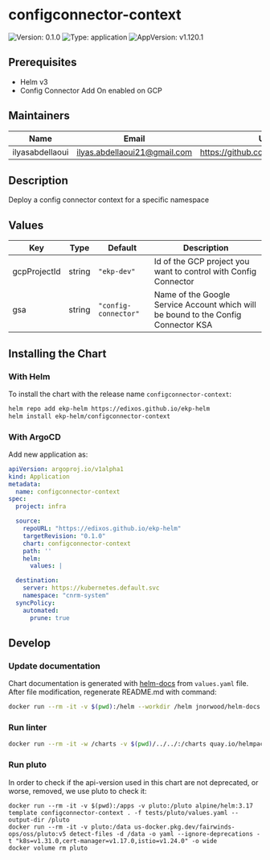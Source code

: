 # configconnector-context

![Version: 0.1.0](https://img.shields.io/badge/Version-0.1.0-informational?style=flat-square) ![Type: application](https://img.shields.io/badge/Type-application-informational?style=flat-square) ![AppVersion: v1.120.1](https://img.shields.io/badge/AppVersion-v1.120.1-informational?style=flat-square)

## Prerequisites

- Helm v3
- Config Connector Add On enabled on GCP

## Maintainers

| Name | Email | Url |
| ---- | ------ | --- |
| ilyasabdellaoui | <ilyas.abdellaoui21@gmail.com> | <https://github.com/ilyasabdellaoui> |

## Description

Deploy a config connector context for a specific namespace

## Values

| Key | Type | Default | Description |
|-----|------|---------|-------------|
| gcpProjectId | string | `"ekp-dev"` | Id of the GCP project you want to control with Config Connector |
| gsa | string | `"config-connector"` | Name of the Google Service Account which will be bound to the Config Connector KSA |

## Installing the Chart

### With Helm

To install the chart with the release name `configconnector-context`:

```bash
helm repo add ekp-helm https://edixos.github.io/ekp-helm
helm install ekp-helm/configconnector-context
```

### With ArgoCD

Add new application as:

```yaml
apiVersion: argoproj.io/v1alpha1
kind: Application
metadata:
  name: configconnector-context
spec:
  project: infra

  source:
    repoURL: "https://edixos.github.io/ekp-helm"
    targetRevision: "0.1.0"
    chart: configconnector-context
    path: ''
    helm:
      values: |

  destination:
    server: https://kubernetes.default.svc
    namespace: "cnrm-system"
  syncPolicy:
    automated:
      prune: true
```
## Develop

### Update documentation

Chart documentation is generated with [helm-docs](https://github.com/norwoodj/helm-docs) from `values.yaml` file.
After file modification, regenerate README.md with command:

```bash
docker run --rm -it -v $(pwd):/helm --workdir /helm jnorwood/helm-docs:v1.14.2 helm-docs
```

### Run linter

```bash
docker run --rm -it -w /charts -v $(pwd)/../../:/charts quay.io/helmpack/chart-testing:v3.12.0 ct lint --charts /charts/charts/configconnector-context --config /charts/charts/configconnector-context/ct.yaml
```

### Run pluto

In order to check if the api-version used in this chart are not deprecated, or worse, removed, we use pluto to check it:

```
docker run --rm -it -v $(pwd):/apps -v pluto:/pluto alpine/helm:3.17 template configconnector-context . -f tests/pluto/values.yaml --output-dir /pluto
docker run --rm -it -v pluto:/data us-docker.pkg.dev/fairwinds-ops/oss/pluto:v5 detect-files -d /data -o yaml --ignore-deprecations -t "k8s=v1.31.0,cert-manager=v1.17.0,istio=v1.24.0" -o wide
docker volume rm pluto
```
